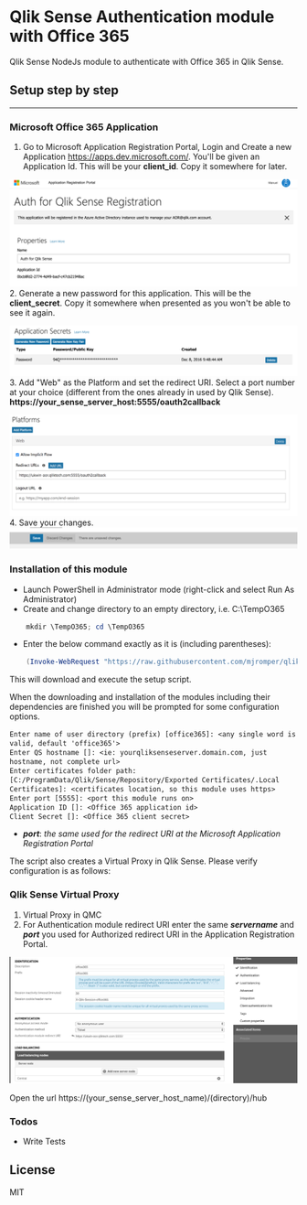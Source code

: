 # Qlik Sense Authentication module with Office 365

Qlik Sense NodeJs module to authenticate with Office 365 in Qlik Sense.

## Setup step by step
---
### Microsoft Office 365 Application
1. Go to Microsoft Application Registration Portal, Login and Create a new Application https://apps.dev.microsoft.com/. You'll be given an Application Id. This will be your **client_id**. Copy it somewhere for later.

![](https://github.com/mjromper/qlik-auth-office365/raw/master/docs/images/createapp.png)
2. Generate a new password for this application. This will be the **client_secret**. Copy it somewhere when presented as you won't be able to see it again.

![](https://github.com/mjromper/qlik-auth-office365/raw/master/docs/images/generatepassword.png)
3. Add "Web" as the Platform and set the redirect URI. Select a port number at your choice (different from the ones already in used by Qlik Sense). **https://your_sense_server_host:5555/oauth2callback**

![](https://github.com/mjromper/qlik-auth-office365/raw/master/docs/images/webapplicationredirect.png)
4. Save your changes.
![](https://github.com/mjromper/qlik-auth-office365/raw/master/docs/images/saveconfig.png)

### Installation of this module

* Launch PowerShell in Administrator mode (right-click and select Run As Administrator)
* Create and change directory to an empty directory, i.e. C:\TempO365

```powershell
    mkdir \TempO365; cd \TempO365
```

* Enter the below command exactly as it is (including parentheses):

```powershell
    (Invoke-WebRequest "https://raw.githubusercontent.com/mjromper/qlik-auth-office365/master/setup.ps1" -OutFile setup.ps1) | .\setup.ps1
```

This will download and execute the setup script.

When the downloading and installation of the modules including their dependencies are finished you will be prompted for some configuration options.

```
Enter name of user directory (prefix) [office365]: <any single word is valid, default 'office365'>
Enter QS hostname []: <ie: yourqliksenseserver.domain.com, just hostname, not complete url>
Enter certificates folder path: [C:/ProgramData/Qlik/Sense/Repository/Exported Certificates/.Local Certificates]: <certificates location, so this module uses https>
Enter port [5555]: <port this module runs on>
Application ID []: <Office 365 application id>
Client Secret []: <Office 365 client secret>

```

- ***port***: *the same used for the redirect URI at the Microsoft Application Registration Portal*


The script also creates a Virtual Proxy in Qlik Sense. Please verify configuration is as follows:


### Qlik Sense Virtual Proxy
1. Virtual Proxy in QMC
2. For Authentication module redirect URI enter the same ***servername*** and ***port*** you used for Authorized redirect URI in the Application Registration Portal.

![](https://github.com/mjromper/qlik-auth-office365/raw/master/docs/images/virtual-proxy.png)

Open the url https://(your_sense_server_host_name)/(directory)/hub

### Todos
 - Write Tests

License
----

MIT
